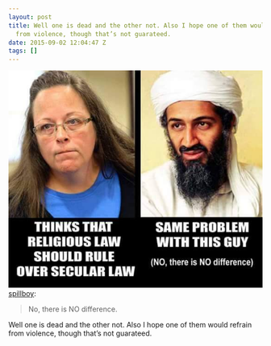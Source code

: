 ```yaml
---
layout: post
title: Well one is dead and the other not. Also I hope one of them would refrain
  from violence, though that’s not guarateed.
date: 2015-09-02 12:04:47 Z
tags: []
---
```

![](/media/2015/09/128180962779.jpg)
[spillboy](http://spillboy.tumblr.com/post/128177992418/no-there-is-no-difference):

> No, there is NO difference.

Well one is dead and the other not. Also I hope one of them would refrain from violence, though that’s not guarateed.
